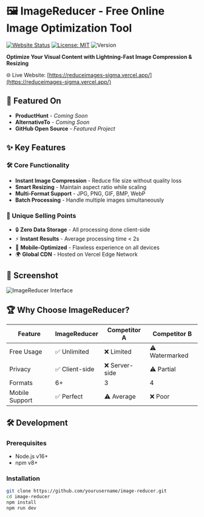 # 🖼️ ImageReducer - Free Online Image Optimization Tool

[![Website Status](https://img.shields.io/website?url=https%3A%2F%2Freduceimages-sigma.vercel.app%2F)](https://reduceimages-sigma.vercel.app/)
[![License: MIT](https://img.shields.io/badge/License-MIT-green.svg)](https://opensource.org/licenses/MIT)
![Version](https://img.shields.io/badge/version-1.0.0-blue.svg)

**Optimize Your Visual Content with Lightning-Fast Image Compression & Resizing**

🌐 Live Website: [https://reduceimages-sigma.vercel.app/](https://reduceimages-sigma.vercel.app/)

## 🚀 Featured On
- **ProductHunt** - *Coming Soon*
- **AlternativeTo** - *Coming Soon*
- **GitHub Open Source** - *Featured Project*

## ✨ Key Features

### 🛠️ Core Functionality
- **Instant Image Compression** - Reduce file size without quality loss
- **Smart Resizing** - Maintain aspect ratio while scaling
- **Multi-Format Support** - JPG, PNG, GIF, BMP, WebP
- **Batch Processing** - Handle multiple images simultaneously

### 🎯 Unique Selling Points
- 🔒 **Zero Data Storage** - All processing done client-side
- ⚡ **Instant Results** - Average processing time < 2s
- 📱 **Mobile-Optimized** - Flawless experience on all devices
- 🌍 **Global CDN** - Hosted on Vercel Edge Network

## 📸 Screenshot
![ImageReducer Interface](https://via.placeholder.com/800x500.png?text=ImageReducer+Interface+Preview)

## 🏆 Why Choose ImageReducer?

| Feature        | ImageReducer | Competitor A | Competitor B |
|----------------|--------------|--------------|--------------|
| Free Usage     | ✅ Unlimited | ❌ Limited    | ⚠️ Watermarked |
| Privacy        | ✅ Client-side | ❌ Server-side | ⚠️ Partial    |
| Formats        | 6+           | 3            | 4            |
| Mobile Support | ✅ Perfect   | ⚠️ Average    | ❌ Poor       |

## 🛠️ Development

### Prerequisites
- Node.js v16+
- npm v8+

### Installation
```bash
git clone https://github.com/yourusername/image-reducer.git
cd image-reducer
npm install
npm run dev
